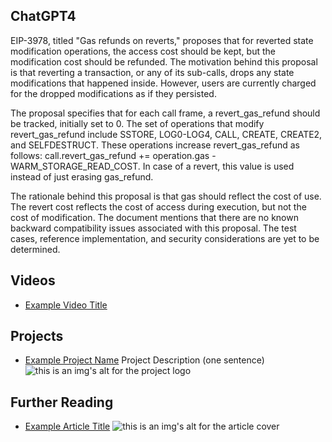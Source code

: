 ## ChatGPT4

EIP-3978, titled "Gas refunds on reverts," proposes that for reverted state modification operations, the access cost should be kept, but the modification cost should be refunded. The motivation behind this proposal is that reverting a transaction, or any of its sub-calls, drops any state modifications that happened inside. However, users are currently charged for the dropped modifications as if they persisted.

The proposal specifies that for each call frame, a revert_gas_refund should be tracked, initially set to 0. The set of operations that modify revert_gas_refund include SSTORE, LOG0-LOG4, CALL, CREATE, CREATE2, and SELFDESTRUCT. These operations increase revert_gas_refund as follows: call.revert_gas_refund += operation.gas - WARM_STORAGE_READ_COST. In case of a revert, this value is used instead of just erasing gas_refund.

The rationale behind this proposal is that gas should reflect the cost of use. The revert cost reflects the cost of access during execution, but not the cost of modification. The document mentions that there are no known backward compatibility issues associated with this proposal. The test cases, reference implementation, and security considerations are yet to be determined.

## Videos

- [Example Video Title](https://www.youtube.com/watch?v=TDGq4aeevgY)

## Projects

- [Example Project Name](https://xxxx.xxx/xxxxx) Project Description (one sentence) ![this is an img's alt for the project logo](https://xxxx.xxx/project-logo.xxx)

## Further Reading

- [Example Article Title](https://xxxx.xxx/xxxxx) ![this is an img's alt for the article cover](https://xxxx.xxx/article-cover.xxx)
